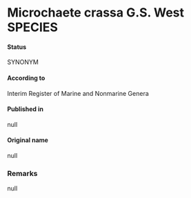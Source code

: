 Microchaete crassa G.S. West SPECIES
=======

#### Status
SYNONYM

#### According to
Interim Register of Marine and Nonmarine Genera

#### Published in
null

#### Original name
null

### Remarks
null